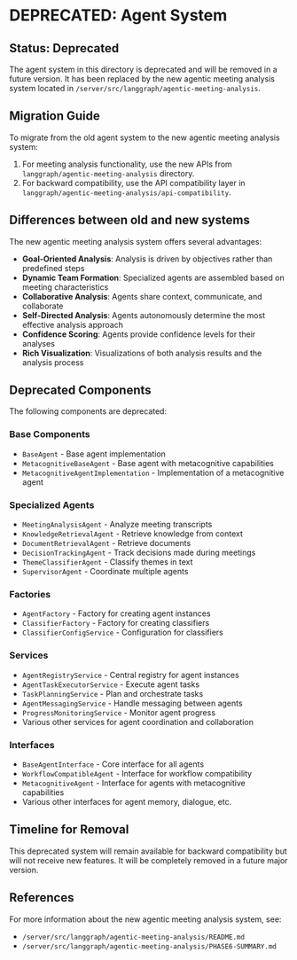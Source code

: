 # DEPRECATED: Agent System

## Status: Deprecated

The agent system in this directory is deprecated and will be removed in a future version. It has been replaced by the new agentic meeting analysis system located in `/server/src/langgraph/agentic-meeting-analysis`.

## Migration Guide

To migrate from the old agent system to the new agentic meeting analysis system:

1. For meeting analysis functionality, use the new APIs from `langgraph/agentic-meeting-analysis` directory.
2. For backward compatibility, use the API compatibility layer in `langgraph/agentic-meeting-analysis/api-compatibility`.

## Differences between old and new systems

The new agentic meeting analysis system offers several advantages:

- **Goal-Oriented Analysis**: Analysis is driven by objectives rather than predefined steps
- **Dynamic Team Formation**: Specialized agents are assembled based on meeting characteristics 
- **Collaborative Analysis**: Agents share context, communicate, and collaborate
- **Self-Directed Analysis**: Agents autonomously determine the most effective analysis approach
- **Confidence Scoring**: Agents provide confidence levels for their analyses
- **Rich Visualization**: Visualizations of both analysis results and the analysis process

## Deprecated Components

The following components are deprecated:

### Base Components
- `BaseAgent` - Base agent implementation
- `MetacognitiveBaseAgent` - Base agent with metacognitive capabilities
- `MetacognitiveAgentImplementation` - Implementation of a metacognitive agent

### Specialized Agents
- `MeetingAnalysisAgent` - Analyze meeting transcripts
- `KnowledgeRetrievalAgent` - Retrieve knowledge from context
- `DocumentRetrievalAgent` - Retrieve documents
- `DecisionTrackingAgent` - Track decisions made during meetings
- `ThemeClassifierAgent` - Classify themes in text
- `SupervisorAgent` - Coordinate multiple agents

### Factories
- `AgentFactory` - Factory for creating agent instances
- `ClassifierFactory` - Factory for creating classifiers
- `ClassifierConfigService` - Configuration for classifiers

### Services
- `AgentRegistryService` - Central registry for agent instances
- `AgentTaskExecutorService` - Execute agent tasks
- `TaskPlanningService` - Plan and orchestrate tasks
- `AgentMessagingService` - Handle messaging between agents
- `ProgressMonitoringService` - Monitor agent progress
- Various other services for agent coordination and collaboration

### Interfaces
- `BaseAgentInterface` - Core interface for all agents
- `WorkflowCompatibleAgent` - Interface for workflow compatibility
- `MetacognitiveAgent` - Interface for agents with metacognitive capabilities
- Various other interfaces for agent memory, dialogue, etc.

## Timeline for Removal

This deprecated system will remain available for backward compatibility but will not receive new features. It will be completely removed in a future major version.

## References

For more information about the new agentic meeting analysis system, see:
- `/server/src/langgraph/agentic-meeting-analysis/README.md`
- `/server/src/langgraph/agentic-meeting-analysis/PHASE6-SUMMARY.md` 